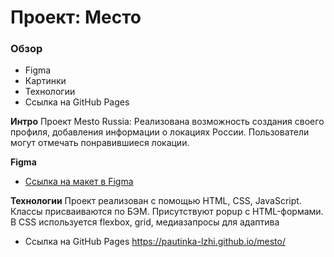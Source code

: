 # Проект: Место

### Обзор

* Figma
* Картинки
* Технологии
* Ссылка на GitHub Pages


**Интро**
Проект Mesto Russia:
Реализована возможность создания своего профиля, добавления информации о локациях России.
Пользователи могут отмечать понравившиеся локации.

**Figma**
* [Ссылка на макет в Figma](https://www.figma.com/file/2cn9N9jSkmxD84oJik7xL7/JavaScript.-Sprint-4?node-id=0%3A1)

**Технологии**
Проект реализован с помощью HTML, CSS, JavaScript.
Классы присваиваются по БЭМ.
Присутствуют popup c HTML-формами.
В СSS используется flexbox, grid, медиазапросы для адаптива

* Ссылка на GitHub Pages
https://pautinka-lzhi.github.io/mesto/